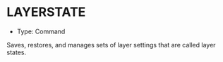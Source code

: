 # LAYERSTATE

- Type: Command

Saves, restores, and manages sets of layer settings that are called layer states.
